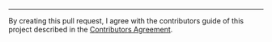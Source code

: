 

___
By creating this pull request, I agree with the contributors guide of this project described in the [Contributors Agreement](https://github.com/openlawnz/openlawnz-web/blob/master/CONTRIBUTING.md).
